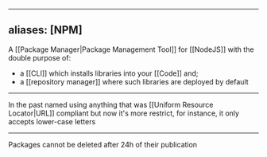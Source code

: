
---
aliases: [NPM]
---

A [[Package Manager|Package Management Tool]] for [[NodeJS]] with the double purpose of:

- a [[CLI]] which installs libraries into your [[Code]] and;
- a [[repository manager]] where such libraries are deployed by default

---

In the past named using anything that was [[Uniform Resource Locator|URL]] compliant but now it's more restrict, for instance, it only accepts lower-case letters

---

Packages cannot be deleted after 24h of their publication